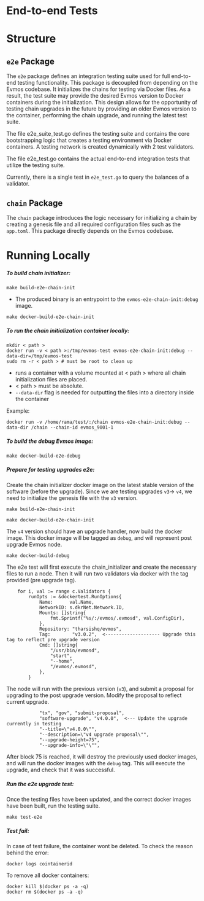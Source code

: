 # End-to-end Tests

# Structure

## `e2e` Package

The `e2e` package defines an integration testing suite used for full end-to-end
testing functionality. This package is decoupled from depending on the Evmos codebase.
It initializes the chains for testing via Docker files. As a result, the test suite may
provide the desired Evmos version to Docker containers during the initialization.
This design allows for the opportunity of testing chain upgrades in the future by providing
an older Evmos version to the container, performing the chain upgrade, and running the latest test suite.

The file e2e_suite_test.go defines the testing suite and contains the core
bootstrapping logic that creates a testing environment via Docker containers.
A testing network is created dynamically with 2 test validators.

The file e2e_test.go contains the actual end-to-end integration tests that
utilize the testing suite.

Currently, there is a single test in `e2e_test.go` to query the balances of a validator.

## `chain` Package

The `chain` package introduces the logic necessary for initializing a chain by creating a genesis
file and all required configuration files such as the `app.toml`. This package directly depends on the Evmos codebase.

# Running Locally

##### To build chain initializer:

```
make build-e2e-chain-init
```
- The produced binary is an entrypoint to the `evmos-e2e-chain-init:debug` image.

```
make docker-build-e2e-chain-init
```

##### To run the chain initialization container locally:

```
mkdir < path >
docker run -v < path >:/tmp/evmos-test evmos-e2e-chain-init:debug --data-dir=/tmp/evmos-test
sudo rm -r < path > # must be root to clean up
```
- runs a container with a volume mounted at < path > where all chain initialization files are placed.
- < path > must be absolute.
- `--data-dir` flag is needed for outputting the files into a directory inside the container

Example:
```
docker run -v /home/rama/test/:/chain evmos-e2e-chain-init:debug --data-dir /chain --chain-id evmos_9001-1
```

##### To build the debug Evmos image:

```
make docker-build-e2e-debug
```

##### Prepare for testing upgrades e2e:

Create the chain initializer docker image on the latest stable version of the software (before the upgrade).
Since we are testing upgrades `v3`-> `v4`, we need to initialize the genesis file with the `v3` version.
```
make build-e2e-chain-init

make docker-build-e2e-chain-init
```

The `v4` version should have an upgrade handler, now build the docker image. This docker image will be tagged as `debug`,
and will represent post upgrade Evmos node.

```
make docker-build-debug
```

The e2e test will first execute the chain_initializer and create the necessary files to run a node.
Then it will run two validators via docker with the tag provided (pre upgrade tag).


```e2e_setup_test.go#L161
	for i, val := range c.Validators {
		runOpts := &dockertest.RunOptions{
			Name:      val.Name,
			NetworkID: s.dkrNet.Network.ID,
			Mounts: []string{
				fmt.Sprintf("%s/:/evmos/.evmosd", val.ConfigDir),
			},
			Repository: "tharsishq/evmos",
			Tag:        "v3.0.2",  <-------------------- Upgrade this tag to reflect pre upgrade version
			Cmd: []string{
				"/usr/bin/evmosd",
				"start",
				"--home",
				"/evmos/.evmosd",
			},
		}
```

The node will run with the previous version (`v3`), and submit a proposal for upgrading to the post upgrade version.
Modify the proposal to reflect current upgrade.

```e2e_util_test.go#L129
			"tx", "gov", "submit-proposal",
			"software-upgrade", "v4.0.0",  <--- Update the upgrade currently in testing
			"--title=\"v4.0.0\"",
			"--description=\"v4 upgrade proposal\"",
			"--upgrade-height=75",
			"--upgrade-info=\"\"",
```
After block 75 is reached, it will destroy the previously used docker images, and will run the docker images with the `debug` tag.
This will execute the upgrade, and check that it was successful.

##### Run the e2e upgrade test:
Once the testing files have been updated, and the correct docker images have been built, run the testing suite.
```
make test-e2e
```


##### Test fail:

In case of test failure, the container wont be deleted. To check the reason behind the error:
```
docker logs cointainerid
```

To remove all docker containers:
```
docker kill $(docker ps -a -q)
docker rm $(docker ps -a -q)
```